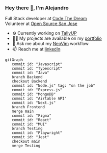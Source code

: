 ### Hey there 👋, I'm Alejandro

Full Stack developer at [Code The Dream](https://codethedream.org) <br>
Volunteer at [Open Source San Jose](https://opensourcesanjose.org/)

- ⚙️ Currently working on [TallyUP](https://github.com/codeforsanjose/TallyUp/tree/main) 
- 👨‍💻 My projects are available on my [portfolio](https://alejandropatino.io)
- 💬 Ask me about my [NeoVim](https://github.com/Alejandro-Patino-Camargo/nvim-config) workflow
- 📫 Reach me at [linkedIn](https://www.linkedin.com/in/alejandropatinoc)

``` mermaid
gitGraph
   commit id: "Javascript"
   commit id: "Typescript"
   commit id: "Java"
   branch Backend
   checkout Backend
   commit id: "Node.js" tag: "on the job"
   commit id: "Express.js"
   commit id: "MongoDB"
   commit id: "Airtable API"
   commit id: "Next.js"
   branch Frontend
   merge main
   commit id: "Figma"
   commit id: "React"
   commit id: "MUI"
   branch Testing
   commit id: "Playwright"
   commit id: "Jest"
   checkout main
   merge Testing
```
